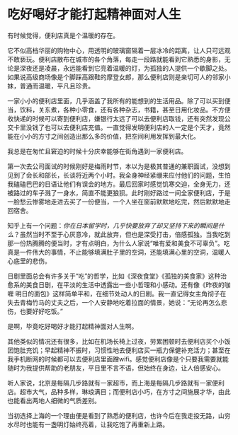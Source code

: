 # 吃好喝好才能打起精神面对人生

有时候觉得，便利店真是个温暖的存在。

它不似高档华丽的购物中心，用透明的玻璃窗隔着一层冰冷的距离，让人只可远观不敢亵玩。便利店散布在城市的各个角落，每走一段路就能看到它熟悉的身影，无论是深夜还是凌晨，永远能看到它亮着温暖的灯，为孤独的人提供一个歇脚之处。如果说高级商场像是个脚踩高跟鞋的摩登女郎，那么便利店则是亲切可人的邻家小妹，普通而温暖，平凡且珍贵。

一家小小的便利店里面，几乎涵盖了我所有的能想到的生活用品。除了可以买到便当，饮料，关东煮，各种小零食，还有各种杂志，书籍，甚至日用化妆品。不方便收快递的时候可以寄到便利店，嫌银行太远了可以去便利店取钱，还有突然发现公交卡里没钱了也可以去便利店充值。一直觉得发明便利店的人一定是个天才，竟然能在小小的方寸之间创造出那么多的价值，把空间利用发挥到最大化。

我总是在匆忙且窘迫的时候十分庆幸能够在街角遇到一家便利店。

第一次去公司面试的时候刚好是梅雨时节，本以为是极其普通的兼职面试，没想到见到了会长和部长，长谈将近两个小时。我全身神经紧绷来应付他们的问题，生怕我磕磕巴巴的日语让他们有误会的地方。最后回家时感觉饥寒交迫，全身无力，还被路过的车子溅了一身水，简直不能更狼狈。此时刚好路过一间全家便利店，于是一脸愁云惨雾地走进去买了一份便当，一个人坐在窗前默默地吃完，然后默默地走回宿舍。

知乎上有一个问题：_你在日本留学时，几乎快要放弃了却又坚持下来的瞬间是什么_？虽然当时不至于心灰意冷，就此放弃，但也是深受打击，倍感孤独。当我吃到那一份热腾腾的便当时，才有点明白，为什么人家说“唯有爱和美食不可辜负”。吃真是一件伟大的事情，不止能够填满肚子里的空洞，还能填满心里的空洞，温暖人心底里的悲伤。

日剧里面总会有许多关于“吃”的哲学，比如《深夜食堂》《孤独的美食家》这种治愈系的美食日剧，在平淡的生活中透露出一些小哲理和小感动。还有像《昨夜的咖喱 明日的面包》这样简单平和，在细节处动人的日剧。我一直记得女主角彻子在失去青梅竹马的丈夫之后，一个人安静地吃着拉面的情景，她说：“无论再怎么悲伤，也要好好吃饭。”

是啊，毕竟吃好喝好才能打起精神面对人生啊。

其他类似的情况还有很多，比如在机场长椅上过夜，劳累困顿时去便利店买个小饭团饱肚充饥；早起精神不振时，习惯性地去便利店买一瓶力保健补充活力；甚至在我手机断网的时候都可以去便利店里面蹭wifi。感觉便利店像是个只要我需要就能随时为我提供帮助的老朋友，平日里不言不语，但始终在身边，让人倍感安心。

听人家说，北京是每隔几步路就有一家超市，而上海是每隔几步路就有一家便利店。超市大气，品种多样，琳琅满目；而便利店小巧，在方寸之间施展才华，由此也能看出两地人细微的气质差别。

当初选择上海的一个理由便是看到了熟悉的便利店，也许今后在我走投无路，山穷水尽时也能有一盏明灯始终亮着，让我吃饱了再重新上路。